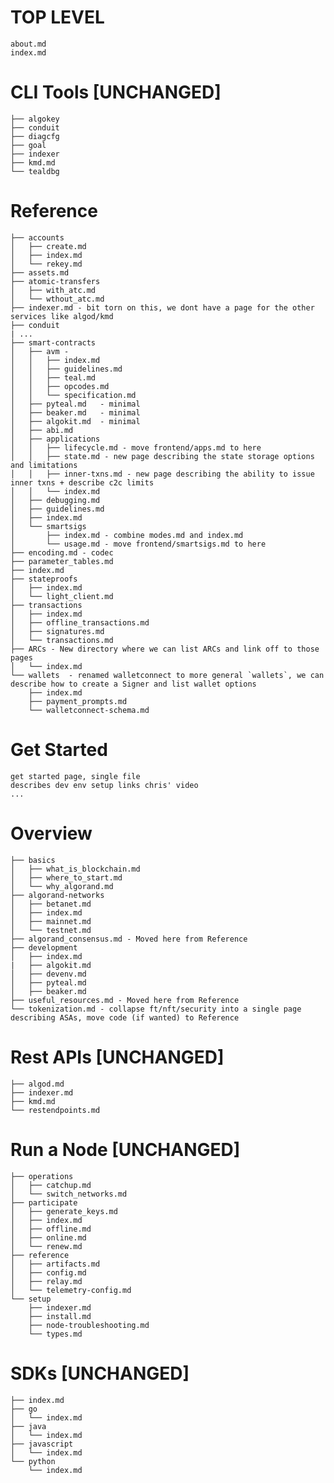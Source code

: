 # TOP LEVEL
    about.md
    index.md

# CLI Tools [UNCHANGED] 
    ├── algokey
    ├── conduit
    ├── diagcfg
    ├── goal
    ├── indexer
    ├── kmd.md
    └── tealdbg

# Reference
    ├── accounts
    │   ├── create.md
    │   ├── index.md
    │   └── rekey.md
    ├── assets.md
    ├── atomic-transfers
    │   ├── with_atc.md
    │   └── wthout_atc.md
    ├── indexer.md - bit torn on this, we dont have a page for the other services like algod/kmd 
    ├── conduit
    | ...
    ├── smart-contracts 
    │   ├── avm -
    │   │   ├── index.md
    │   │   ├── guidelines.md
    │   │   ├── teal.md 
    │   │   ├── opcodes.md
    │   │   └── specification.md
    │   ├── pyteal.md   - minimal
    │   ├── beaker.md   - minimal
    │   ├── algokit.md  - minimal
    │   ├── abi.md 
    │   ├── applications 
    │   │   ├── lifecycle.md - move frontend/apps.md to here
    │   │   ├── state.md - new page describing the state storage options and limitations
    │   │   ├── inner-txns.md - new page describing the ability to issue inner txns + describe c2c limits 
    │   │   └── index.md
    │   ├── debugging.md
    │   ├── guidelines.md 
    │   ├── index.md
    │   └── smartsigs
    │       ├── index.md - combine modes.md and index.md 
    │       └── usage.md - move frontend/smartsigs.md to here
    ├── encoding.md - codec
    ├── parameter_tables.md
    ├── index.md
    ├── stateproofs
    │   ├── index.md
    │   └── light_client.md
    ├── transactions
    │   ├── index.md
    │   ├── offline_transactions.md  
    │   ├── signatures.md
    │   └── transactions.md
    ├── ARCs - New directory where we can list ARCs and link off to those pages
    │   └── index.md
    └── wallets  - renamed walletconnect to more general `wallets`, we can describe how to create a Signer and list wallet options
        ├── index.md 
        ├── payment_prompts.md
        └── walletconnect-schema.md

# Get Started
    get started page, single file
    describes dev env setup links chris' video
    ...

# Overview 
    ├── basics
    │   ├── what_is_blockchain.md
    │   ├── where_to_start.md
    │   └── why_algorand.md
    ├── algorand-networks
    │   ├── betanet.md
    │   ├── index.md
    │   ├── mainnet.md
    │   └── testnet.md
    ├── algorand_consensus.md - Moved here from Reference
    ├── development 
    │   ├── index.md
    |   ├── algokit.md
    │   ├── devenv.md
    │   ├── pyteal.md
    │   ├── beaker.md
    ├── useful_resources.md - Moved here from Reference
    └── tokenization.md - collapse ft/nft/security into a single page describing ASAs, move code (if wanted) to Reference


# Rest APIs  [UNCHANGED]
    ├── algod.md
    ├── indexer.md
    ├── kmd.md
    └── restendpoints.md

# Run a Node  [UNCHANGED]
    ├── operations
    │   ├── catchup.md
    │   └── switch_networks.md
    ├── participate
    │   ├── generate_keys.md
    │   ├── index.md
    │   ├── offline.md
    │   ├── online.md
    │   └── renew.md
    ├── reference
    │   ├── artifacts.md
    │   ├── config.md
    │   ├── relay.md
    │   └── telemetry-config.md
    └── setup
        ├── indexer.md
        ├── install.md
        ├── node-troubleshooting.md
        └── types.md

# SDKs [UNCHANGED]
    ├── index.md
    ├── go
    │   └── index.md
    ├── java
    │   └── index.md
    ├── javascript
    │   └── index.md
    └── python
        └── index.md
